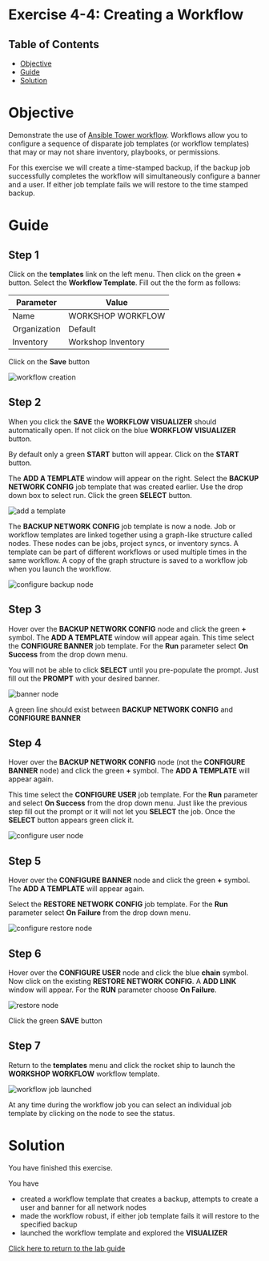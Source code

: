 # Exercise 4-4: Creating a Workflow

## Table of Contents

- [Objective](#objective)
- [Guide](#guide)
- [Solution](#solution)

# Objective

Demonstrate the use of [Ansible Tower workflow](https://docs.ansible.com/ansible-tower/latest/html/userguide/workflows.html).  Workflows allow you to configure a sequence of disparate job templates (or workflow templates) that may or may not share inventory, playbooks, or permissions.

For this exercise we will create a time-stamped backup, if the backup job successfully completes the workflow will simultaneously configure a banner and a user.  If either job template fails we will restore to the time stamped backup.

# Guide

## Step 1

Click on the **templates** link on the left menu.  Then click on the green **+** button.  Select the **Workflow Template**.  Fill out the the form as follows:

| Parameter | Value |
|---|---|
| Name  | WORKSHOP WORKFLOW  |
|  Organization |  Default |
|  Inventory |  Workshop Inventory |

Click on the **Save** button

![workflow creation](images/workflow_create.gif)

## Step 2

When you click the **SAVE** the **WORKFLOW VISUALIZER** should automatically open.  If not click on the blue **WORKFLOW VISUALIZER** button.  

By default only a green **START** button will appear.  Click on the **START** button.  

The **ADD A TEMPLATE** window will appear on the right.  Select the **BACKUP NETWORK CONFIG** job template that was created earlier.  Use the drop down box to select run.  Click the green **SELECT** button.

![add a template](images/add-a-template.png)

The **BACKUP NETWORK CONFIG** job template is now a node.  Job or workflow templates are linked together using a graph-like structure called nodes. These nodes can be jobs, project syncs, or inventory syncs. A template can be part of different workflows or used multiple times in the same workflow. A copy of the graph structure is saved to a workflow job when you launch the workflow.

![configure backup node](images/configure-backup.png)

## Step 3

Hover over the **BACKUP NETWORK CONFIG** node and click the green **+** symbol.  The **ADD A TEMPLATE** window will appear again.  This time select the **CONFIGURE BANNER** job template.  For the **Run** parameter select **On Success** from the drop down menu.

You will not be able to click **SELECT** until you pre-populate the prompt.  Just fill out the **PROMPT** with your desired banner.

![banner node](images/configure-banner.png)

A green line should exist between **BACKUP NETWORK CONFIG** and **CONFIGURE BANNER**

## Step 4

Hover over the **BACKUP NETWORK CONFIG** node (not the **CONFIGURE BANNER** node) and click the green **+** symbol.  The **ADD A TEMPLATE** will appear again.

This time select the **CONFIGURE USER** job template.  For the **Run** parameter and select **On Success** from the drop down menu.  Just like the previous step fill out the prompt or it will not let you **SELECT** the job.  Once the **SELECT** button appears green click it.

![configure user node](images/configure-user.png)


## Step 5

Hover over the **CONFIGURE BANNER** node and click the green **+** symbol.  The **ADD A TEMPLATE** will appear again.

Select the **RESTORE NETWORK CONFIG** job template.  For the **Run** parameter select **On Failure** from the drop down menu.  

![configure restore node](images/configure-restore.png)

## Step 6

Hover over the **CONFIGURE USER** node and click the blue **chain** symbol.  Now click on the existing **RESTORE NETWORK CONFIG**.  A **ADD LINK** window will appear.  For the **RUN** parameter choose **On Failure**.

![restore node](images/completed-workflow.png)

Click the green **SAVE** button

## Step 7

Return to the **templates** menu and click the rocket ship to launch the **WORKSHOP WORKFLOW** workflow template.

![workflow job launched](images/running-workflow.png)

At any time during the workflow job you can select an individual job template by clicking on the node to see the status.

# Solution
You have finished this exercise.  

You have
 - created a workflow template that creates a backup, attempts to create a user and banner for all network nodes
 - made the workflow robust, if either job template fails it will restore to the specified backup
 - launched the workflow template and explored the **VISUALIZER**

[Click here to return to the lab guide](../README.md)
